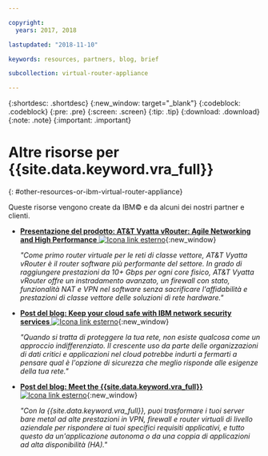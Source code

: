 ```yaml
---

copyright:
  years: 2017, 2018

lastupdated: "2018-11-10"

keywords: resources, partners, blog, brief

subcollection: virtual-router-appliance

---
```


{:shortdesc: .shortdesc}
{:new_window: target="_blank"}
{:codeblock: .codeblock}
{:pre: .pre}
{:screen: .screen}
{:tip: .tip}
{:download: .download}
{:note: .note}
{:important: .important}

# Altre risorse per {{site.data.keyword.vra_full}}
{: #other-resources-or-ibm-virtual-router-appliance}

Queste risorse vengono create da IBM© e da alcuni dei nostri partner e clienti.

* [**Presentazione del prodotto: AT&T Vyatta vRouter: Agile Networking and High Performance** ![Icona link esterno](../../icons/launch-glyph.svg "Icona link esterno")](https://public.dhe.ibm.com/cloud/bluemix/network/vra/final_vyatta_product_brief_june_2018_2.pdf){:new_window}

    *"Come primo router virtuale per le reti di classe vettore, AT&T Vyatta vRouter è il router software più performante del settore. In grado di raggiungere prestazioni da 10+ Gbps per ogni core fisico, AT&T Vyatta vRouter offre un instradamento avanzato, un firewall con stato, funzionalità NAT e VPN nel software senza sacrificare l'affidabilità e prestazioni di classe vettore delle soluzioni di rete hardware."*

* [**Post del blog: Keep your cloud safe with IBM network security services** ![Icona link esterno](../../icons/launch-glyph.svg "Icona link esterno")](https://www.ibm.com/blogs/bluemix/2017/09/keep-cloud-safe-ibm-network-security-services/){:new_window}

    *"Quando si tratta di proteggere la tua rete, non esiste qualcosa come un approccio indifferenziato. Il crescente uso da parte delle organizzazioni di dati critici e applicazioni nel cloud potrebbe indurti a fermarti a pensare qual è l'opzione di sicurezza che meglio risponde alle esigenze della tua rete."*

* [**Post del blog: Meet the {{site.data.keyword.vra_full}}** ![Icona link esterno](../../icons/launch-glyph.svg "Icona link esterno")](https://www.ibm.com/blogs/bluemix/2017/07/virtual-router-appliance/){:new_window}

    *"Con la {{site.data.keyword.vra_full}}, puoi trasformare i tuoi server bare metal ad alte prestazioni in VPN, firewall e router virtuali di livello aziendale per rispondere ai tuoi specifici requisiti applicativi, e tutto questo da un'applicazione autonoma o da una coppia di applicazioni ad alta disponibilità (HA)."*
